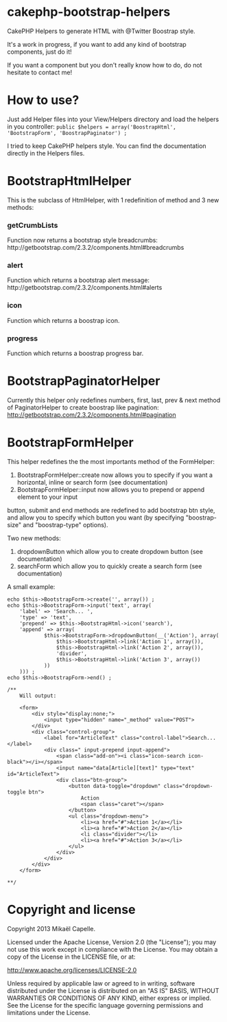 cakephp-bootstrap-helpers
=========================

CakePHP Helpers to generate HTML with @Twitter Boostrap style.

It's a work in progress, if you want to add any kind of bootstrap components, just do it!

If you want a component but you don't really know how to do, do not hesitate to contact me!

How to use?
===========

Just add Helper files into your View/Helpers directory and load the helpers in you controller:
```public $helpers = array('BoostrapHtml', 'BootstrapForm', 'BoostrapPaginator') ;```

I tried to keep CakePHP helpers style. You can find the documentation directly in the Helpers files.

BootstrapHtmlHelper
===================

This is the subclass of HtmlHelper, with 1 redefinition of method and 3 new methods:

<h3>getCrumbLists</h3>
Function now returns a bootstrap style breadcrumbs: http://getbootstrap.com/2.3.2/components.html#breadcrumbs
  
<h3>alert</h3>
Function which returns a bootstrap alert message: http://getbootstrap.com/2.3.2/components.html#alerts 

<h3>icon</h3> 
Function which returns a boostrap icon.

<h3>progress</h3>
Function which returns a boostrap progress bar.

BootstrapPaginatorHelper
========================

Currently this helper only redefines numbers, first, last, prev & next method of PaginatorHelper to create boostrap like pagination: http://getbootstrap.com/2.3.2/components.html#pagination

BootstrapFormHelper
===================

This helper redefines the the most importants method of the FormHelper:

1. BootstrapFormHelper::create now allows you to specify if you want a horizontal, inline or search form (see documentation)
2. BootstrapFormHelper::input now allows you to prepend or append element to your input

button, submit and end methods are redefined to add bootstrap btn style, and allow you to specify which button you want (by specifying "boostrap-size" and "boostrap-type" options).

Two new methods:

1. dropdownButton which allow you to create dropdown button (see documentation)
2. searchForm which allow you to quickly create a search form (see documentation)

A small example:
```
echo $this->BootstrapForm->create('', array()) ;
echo $this->BootstrapForm->input('text', array(
    'label' => 'Search... ',
    'type' => 'text',
    'prepend' => $this->BootstrapHtml->icon('search'),
    'append' => array(
            $this->BootstrapForm->dropdownButton(__('Action'), array(
                $this->BootstrapHtml->link('Action 1', array()),
                $this->BootstrapHtml->link('Action 2', array()),
                'divider',
                $this->BootstrapHtml->link('Action 3', array())
            ))
    ))) ;
echo $this->BootstrapForm->end() ;

/**
    Will output: 

    <form>
        <div style="display:none;">
            <input type="hidden" name="_method" value="POST">
        </div>
        <div class="control-group">
            <label for="ArticleText" class="control-label">Search... </label>
            <div class=" input-prepend input-append">
                <span class="add-on"><i class="icon-search icon-black"></i></span>
                <input name="data[Article][text]" type="text" id="ArticleText">
                <div class="btn-group">
                    <button data-toggle="dropdown" class="dropdown-toggle btn">
                        Action
                        <span class="caret"></span>
                    </button>
                    <ul class="dropdown-menu">
                        <li><a href="#">Action 1</a></li>
                        <li><a href="#">Action 2</a></li>
                        <li class="divider"></li>
                        <li><a href="#">Action 3</a></li>
                    </ul>
                </div>
            </div>
        </div>
    </form>
    
**/

```

Copyright and license
=====================

Copyright 2013 Mikaël Capelle.

Licensed under the Apache License, Version 2.0 (the "License"); you may not use this work except in compliance with the License. You may obtain a copy of the License in the LICENSE file, or at:

http://www.apache.org/licenses/LICENSE-2.0

Unless required by applicable law or agreed to in writing, software distributed under the License is distributed on an "AS IS" BASIS, WITHOUT WARRANTIES OR CONDITIONS OF ANY KIND, either express or implied. See the License for the specific language governing permissions and limitations under the License.
